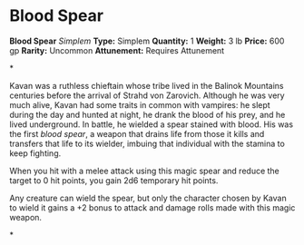 # Blood Spear

**Blood Spear**
_Simplem_
**Type:** Simplem
**Quantity:** 1
**Weight:** 3 lb
**Price:** 600 gp
**Rarity:** Uncommon
**Attunement:** Requires Attunement

*<p>Kavan was a ruthless chieftain whose tribe lived in the Balinok Mountains centuries before the arrival of Strahd von Zarovich. Although he was very much alive, Kavan had some traits in common with vampires: he slept during the day and hunted at night, he drank the blood of his prey, and he lived underground. In battle, he wielded a spear stained with blood. His was the first *blood spear*, a weapon that drains life from those it kills and transfers that life to its wielder, imbuing that individual with the stamina to keep fighting.

When you hit with a melee attack using this magic spear and reduce the target to 0 hit points, you gain 2d6 temporary hit points.

Any creature can wield the spear, but only the character chosen by Kavan to wield it gains a +2 bonus to attack and damage rolls made with this magic weapon.</p>*